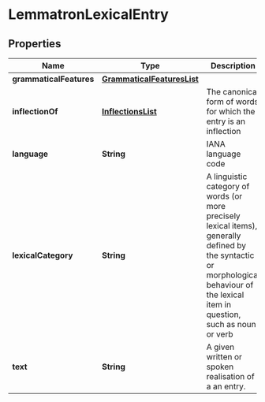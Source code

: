 
# LemmatronLexicalEntry

## Properties
Name | Type | Description | Notes
------------ | ------------- | ------------- | -------------
**grammaticalFeatures** | [**GrammaticalFeaturesList**](GrammaticalFeaturesList.md) |  |  [optional]
**inflectionOf** | [**InflectionsList**](InflectionsList.md) | The canonical form of words for which the entry is an inflection | 
**language** | **String** | IANA language code | 
**lexicalCategory** | **String** | A linguistic category of words (or more precisely lexical items), generally defined by the syntactic or morphological behaviour of the lexical item in question, such as noun or verb | 
**text** | **String** | A given written or spoken realisation of a an entry. | 



